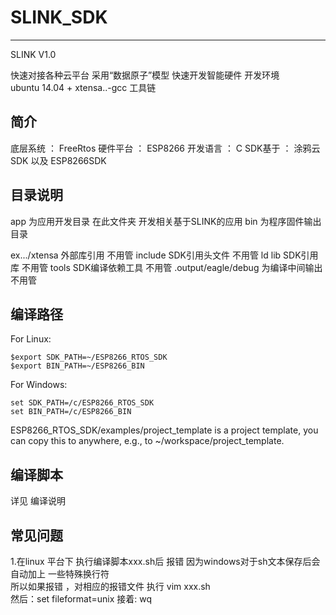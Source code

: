 # SLINK_SDK #

----------

SLINK V1.0

快速对接各种云平台
采用“数据原子”模型  快速开发智能硬件
开发环境  
ubuntu 14.04  +  xtensa..-gcc 工具链

## 简介 ##

底层系统 ： FreeRtos
硬件平台 ： ESP8266
开发语言 ： C 
SDK基于  ： 涂鸦云SDK 以及  ESP8266SDK


## 目录说明 ##

app                   为应用开发目录      在此文件夹 开发相关基于SLINK的应用
bin                   为程序固件输出目录  

ex.../xtensa          外部库引用          不用管
include               SDK引用头文件       不用管
ld lib                SDK引用库           不用管
tools                 SDK编译依赖工具     不用管
.output/eagle/debug   为编译中间输出      不用管  
  
## 编译路径 ##

For Linux:

    $export SDK_PATH=~/ESP8266_RTOS_SDK
    $export BIN_PATH=~/ESP8266_BIN

For Windows:

    set SDK_PATH=/c/ESP8266_RTOS_SDK
    set BIN_PATH=/c/ESP8266_BIN

ESP8266_RTOS_SDK/examples/project_template is a project template, you can copy this to anywhere, e.g., to ~/workspace/project_template.

   
## 编译脚本 ##
详见 编译说明

## 常见问题 ##
1.在linux 平台下 执行编译脚本xxx.sh后 报错 
因为windows对于sh文本保存后会自动加上 一些特殊换行符   
所以如果报错 ，对相应的报错文件  执行 vim  xxx.sh    
然后：set fileformat=unix
接着: wq  




